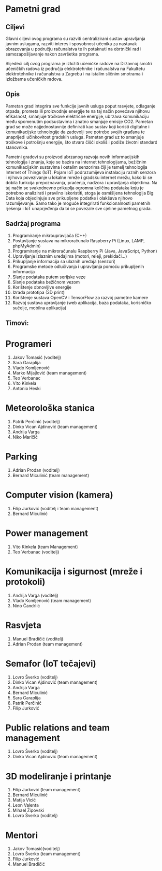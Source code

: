 # Pametni grad

## Ciljevi
Glavni ciljevi ovog programa su razviti centralizirani sustav upravljanja javnim uslugama, razviti interes i sposobnost učenika za nastavak obrazovanja u području računalstva te ih potaknuti na obrtnički rad i samozapošljavanje nakon završetka programa.

Slijedeći cilj ovog programa je izložiti učeničke radove na Državnoj smotri učeničkih radova iz područja elektrotehnike i računalstva na Fakultetu elektrotehnike i računalstva u Zagrebu i na istalim sličnim smotrama i izložbama učeničkih radova.

## Opis
Pametan grad integrira sve funkcije javnih usluga poput rasvjete, odlaganje otpada,  prometa ili proizvodnje energije te na taj način povećava njihovu efikasnost, smanjuje troškove električne energije, ubrzava komunikaciju među spomenutim podsustavima i znatno smanjuje emisije CO2. Pametan grad se može najjednostavnije definirati kao sustav koji koristi digitalne i komunikacijske tehnologije da zadovolji sve potrebe svojih građana te unaprijedi učinkovitost gradskih usluga. Pametan grad uz to smanjuje troškove i potrošnju energije, što stvara čišći okoliš i podiže životni standard stanovnika.

Pametni gradovi su proizvod ubrzanog razvoja novih informacijskih tehnologija i znanja, koje se bazira na internet tehnologijama, bežičnim komunikacijskim sustavima i ostalim senzorima čiji je temelj tehnologija Internet of Things (IoT). Pojam IoT podrazumijeva instalaciju raznih senzora i njihovo povezivanje u lokalne mreže i gradsku internet mrežu, kako bi se dobila funkcija prepoznavanja, praćenja, nadzora i upravljanja objektima. Na taj način se svakodnevno prikuplja ogromna količina podataka koju je potrebno analizirati i pravilno iskoristiti, stoga je osmišljena tehnologija Big Data koja objedinjuje sve prikupljene podatke i olakšava njihovo razumijevanje. Samo tako je moguće integrirati funkcionalnosti pametnih rješenja i IoT unaprjeđenja da bi se povezale sve cjeline pametnog grada.

## Sadržaj programa    
1. Programiranje mikroupravljača (C++)
2. Postavljanje sustava na mikroračunalo Raspberry Pi (Linux, LAMP, phpMyAdmin)
3. Programiranje na mikroračunalu Raspberry Pi (Java, JavaScript, Python)
4. Upravljanje izlaznim uređajima (motori, releji, prekidači…)
5. Prikupljanje informacija sa ulaznih uređaja (senzori)
6. Programske metode odlučivanja i upravljanja pomoću prikupljenih informacija
7. Slanje podataka putem serijske veze
8. Slanje podataka bežičnom vezom
9. Korištenje obnovljive energije
10. Izrada prototipa (3D print)
11. Korištenje sustava OpenCV i TensorFlow za razvoj pametne kamere
12. Razvoj sustava upravljanje (web aplikacija, baza podataka, korisničko sučelje, mobilna aplikacija)

## Timovi:

# Programeri 
1. Jakov Tomasić (voditelj)
2. Sara Garaplija
3. Vlado Komljenović
4. Marko Mijajlović (team management)
5. Teo Verbanac
6. Vito Kinkela
7. Antonio Heski
# Meteorološka stanica
1. Patrik Perčinić (voditelj)
2. Dinko Vican Ajdinović (team management)
3. Andrija Varga
4. Niko Maričić
# Parking
1. Adrian Prodan (voditelj)
2. Bernard Miculinić (team management)
# Computer vision (kamera)
1. Filip Jurković (voditelj i team management)
2. Bernard Miculinić
# Power management
1. Vito Kinkela (team Management)
2. Teo Verbanac (voditelj)
# Komunikacija i sigurnost (mreže i protokoli)
1. Andrija Varga (voditelj)
2. Vlado Komljenović (team management)
3. Nino Čandrlić
# Rasvjeta
1. Manuel Bradičić (voditelj)
2. Adrian Prodan (team management)
# Semafor (IoT tečajevi)
1. Lovro Šverko (voditelj)
2. Dinko Vican Ajdinović (team management)
3. Andrija Varga
4. Bernard Miculinić
5. Sara Garaplija
6. Patrik Perčinić
7. Filip Jurković
# Public relations and team management
1. Lovro Šverko (voditelj)
2. Dinko Vican Ajdinović (team management)
# 3D modeliranje i printanje
1. Filip Jurković (team management)
2. Bernard Miculinić
3. Matija Vicić
4. Leon Valenta
5. Mihael Žipovski
6. Lovro Šverko (voditelj)
# Mentori
1. Jakov Tomasić(voditelj)
2. Lovro Šverko (team management)
3. Filip Jurković
4. Manuel Bradičić
